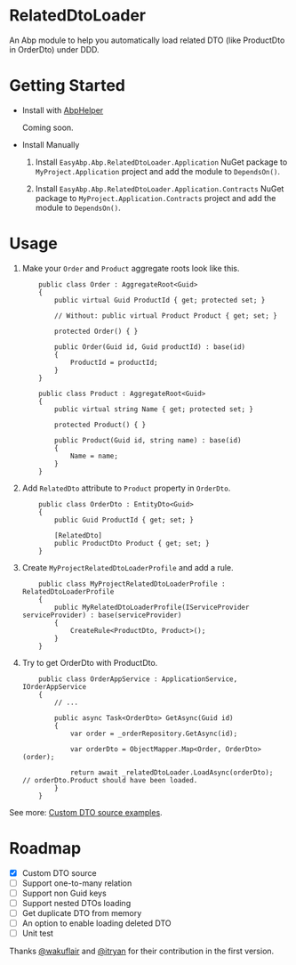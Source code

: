 # RelatedDtoLoader

An Abp module to help you automatically load related DTO (like ProductDto in OrderDto) under DDD.

# Getting Started

* Install with [AbpHelper](https://github.com/EasyAbp/AbpHelper.GUI)

    Coming soon.

* Install Manually

    1. Install `EasyAbp.Abp.RelatedDtoLoader.Application` NuGet package to `MyProject.Application` project and add the module to `DependsOn()`.

    1. Install `EasyAbp.Abp.RelatedDtoLoader.Application.Contracts` NuGet package to `MyProject.Application.Contracts` project and add the module to `DependsOn()`.

# Usage

1. Make your `Order` and `Product` aggregate roots look like this.

    ```
        public class Order : AggregateRoot<Guid>
        {
            public virtual Guid ProductId { get; protected set; }
            
            // Without: public virtual Product Product { get; set; }
    
            protected Order() { }
            
            public Order(Guid id, Guid productId) : base(id)
            {
                ProductId = productId;
            }
        }
        
        public class Product : AggregateRoot<Guid>
        {
            public virtual string Name { get; protected set; }
    
            protected Product() { }
            
            public Product(Guid id, string name) : base(id)
            {
                Name = name;
            }
        }
    ```

1. Add `RelatedDto` attribute to `Product` property in `OrderDto`.

    ```
        public class OrderDto : EntityDto<Guid>
        {
            public Guid ProductId { get; set; }
            
            [RelatedDto]
            public ProductDto Product { get; set; }
        }
    ```

1. Create `MyProjectRelatedDtoLoaderProfile` and add a rule.

    ```
        public class MyProjectRelatedDtoLoaderProfile : RelatedDtoLoaderProfile
        {
            public MyRelatedDtoLoaderProfile(IServiceProvider serviceProvider) : base(serviceProvider)
            {
                CreateRule<ProductDto, Product>();
            }
        }
    ```

1. Try to get OrderDto with ProductDto.

    ```
        public class OrderAppService : ApplicationService, IOrderAppService
        {
            // ...
            
            public async Task<OrderDto> GetAsync(Guid id)
            {
                var order = _orderRepository.GetAsync(id);
    
                var orderDto = ObjectMapper.Map<Order, OrderDto>(order);
                
                return await _relatedDtoLoader.LoadAsync(orderDto);   // orderDto.Product should have been loaded.
            }
        }
    ```

See more: [Custom DTO source examples](doc/CustomDtoSource.md).

# Roadmap

- [x] Custom DTO source
- [ ] Support one-to-many relation
- [ ] Support non Guid keys
- [ ] Support nested DTOs loading
- [ ] Get duplicate DTO from memory
- [ ] An option to enable loading deleted DTO
- [ ] Unit test

Thanks [@wakuflair](https://github.com/wakuflair) and [@itryan](https://github.com/itryan) for their contribution in the first version.